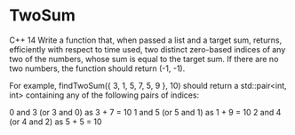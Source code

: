 # TwoSum
C++ 14
Write a function that, when passed a list and a target sum, returns, efficiently with respect to time used, two distinct zero-based indices of any two of the numbers, whose sum is equal to the target sum. If there are no two numbers, the function should return (-1, -1).

For example, findTwoSum({ 3, 1, 5, 7, 5, 9 }, 10) should return a std::pair<int, int> containing any of the following pairs of indices:

0 and 3 (or 3 and 0) as 3 + 7 = 10
1 and 5 (or 5 and 1) as 1 + 9 = 10
2 and 4 (or 4 and 2) as 5 + 5 = 10
